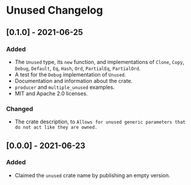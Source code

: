 # Unused Changelog

## [0.1.0] - 2021-06-25

### Added

 - The `Unused` type, its `new` function, and implementations of `Clone`,
   `Copy`, `Debug`, `Default`, `Eq`, `Hash`, `Ord`, `PartialEq`, `PartialOrd`.
 - A test for the `Debug` implementation of `Unused`.
 - Documentation and information about the crate.
 - `producer` and `multiple_unused` examples.
 - MIT and Apache 2.0 licenses.

### Changed

 - The crate description, to `Allows for unused generic parameters that do not act like they are owned.`

## [0.0.0] - 2021-06-23

### Added

 - Claimed the `unused` crate name by publishing an empty version.

